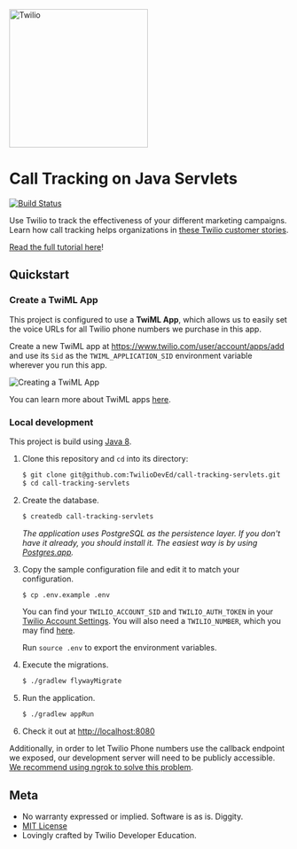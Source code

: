 <a href="https://www.twilio.com">
  <img src="https://static0.twilio.com/marketing/bundles/marketing/img/logos/wordmark-red.svg" alt="Twilio" width="250" />
</a>

# Call Tracking on Java Servlets

[![Build Status](https://travis-ci.org/TwilioDevEd/call-tracking-servlets.svg)](https://travis-ci.org/TwilioDevEd/call-tracking-servlets)

Use Twilio to track the effectiveness of your different marketing campaigns.
Learn how call tracking helps organizations in [these Twilio customer
stories](https://www.twilio.com/use-cases/call-tracking).

[Read the full tutorial here](https://www.twilio.com/docs/tutorials/walkthrough/call-tracking/java/servlets)!

## Quickstart

### Create a TwiML App

This project is configured to use a **TwiML App**, which allows us to easily set
the voice URLs for all Twilio phone numbers we purchase in this app.

Create a new TwiML app at https://www.twilio.com/user/account/apps/add and use
its `Sid` as the `TWIML_APPLICATION_SID` environment variable wherever you run
this app.

![Creating a TwiML App](http://howtodocs.s3.amazonaws.com/call-tracking-twiml-app.gif)

You can learn more about TwiML apps [here](https://www.twilio.com/help/faq/twilio-client/how-do-i-create-a-twiml-app).

### Local development

This project is build using [Java 8](http://www.oracle.com/technetwork/java/javase/overview/java8-2100321.html).

1. Clone this repository and `cd` into its directory:

   ```bash
   $ git clone git@github.com:TwilioDevEd/call-tracking-servlets.git
   $ cd call-tracking-servlets
   ```

1. Create the database.

   ```bash
   $ createdb call-tracking-servlets
   ```

   _The application uses PostgreSQL as the persistence layer. If you
   don't have it already, you should install it. The easiest way is by
   using [Postgres.app](http://postgresapp.com/)._

1. Copy the sample configuration file and edit it to match your configuration.

   ```bash
   $ cp .env.example .env
   ```

   You can find your `TWILIO_ACCOUNT_SID` and `TWILIO_AUTH_TOKEN` in your
   [Twilio Account Settings](https://www.twilio.com/user/account/settings).
   You will also need a `TWILIO_NUMBER`, which you may find [here](https://www.twilio.com/user/account/phone-numbers/incoming).

   Run `source .env` to export the environment variables.

1. Execute the migrations.

   ```bash
   $ ./gradlew flywayMigrate
   ```

1. Run the application.

   ```bash
   $ ./gradlew appRun
   ```

1. Check it out at [http://localhost:8080](http://localhost:8080)

Additionally, in order to let Twilio Phone numbers use the callback endpoint we
exposed, our development server will need to be publicly accessible.
[We recommend using ngrok to solve this problem](https://www.twilio.com/blog/2015/09/6-awesome-reasons-to-use-ngrok-when-testing-webhooks.html).

## Meta

* No warranty expressed or implied. Software is as is. Diggity.
* [MIT License](http://www.opensource.org/licenses/mit-license.html)
* Lovingly crafted by Twilio Developer Education.
